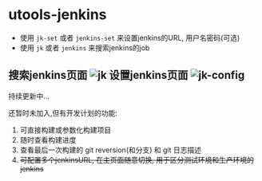 # utools-jenkins

+ 使用 `jk-set` 或者 `jenkins-set` 来设置jenkins的URL, 用户名密码(可选)
+ 使用 `jk` 或者 `jenkins` 来搜索jenkins的job

搜索jenkins页面
![jk](https://raw.githubusercontent.com/me10zyl/utools-jenkins/master/jk.png)
设置jenkins页面
![jk-config](https://raw.githubusercontent.com/me10zyl/utools-jenkins/master/jk-config.png)
----

持续更新中...   

还暂时未加入,但有开发计划的功能:
1. 可直接构建或参数化构建项目
2. 随时查看构建进度
3. 查看最后一次构建的  git reversion(和分支) 和 git 日志描述
4. ~~可配置多个jenkinsURL, 在主页面随意切换, 用于区分测试环境和生产环境的jenkins~~
